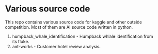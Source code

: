 # Various source code
This repo contains various source code for kaggle and other outside competition.
Most of them are AI source code written in python.
1. humpback_whale_identification - Humpback whlale identification from its fluke. 
2. ant-works - Customer hotel review analysis.
